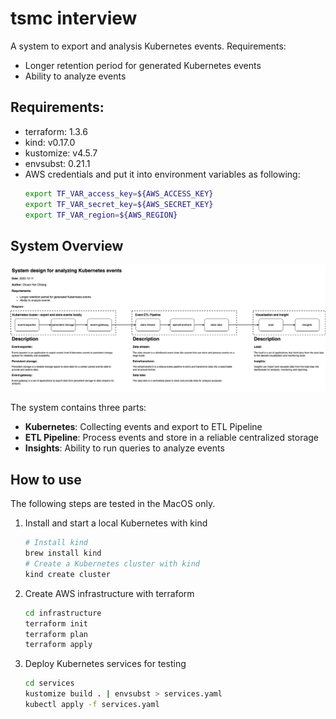 # tsmc interview

A system to export and analysis Kubernetes events.
Requirements:

- Longer retention period for generated Kubernetes events
- Ability to analyze events

## Requirements:

- terraform: 1.3.6
- kind: v0.17.0
- kustomize: v4.5.7
- envsubst: 0.21.1
- AWS credentials and put it into environment variables as following:
  ```bash
  export TF_VAR_access_key=${AWS_ACCESS_KEY}
  export TF_VAR_secret_key=${AWS_SECRET_KEY}
  export TF_VAR_region=${AWS_REGION}
  ```
    
## System Overview

![image](img/system-design.jpg)

The system contains three parts:

- **Kubernetes**: Collecting events and export to ETL Pipeline
- **ETL Pipeline**: Process events and store in a reliable centralized storage
- **Insights**: Ability to run queries to analyze events

## How to use

The following steps are tested in the MacOS only.

1. Install and start a local Kubernetes with kind
   ```bash
   # Install kind 
   brew install kind
   # Create a Kubernetes cluster with kind
   kind create cluster
   ```
2. Create AWS infrastructure with terraform
   ```bash
   cd infrastructure
   terraform init
   terraform plan
   terraform apply
   ```
3. Deploy Kubernetes services for testing
   ```bash
   cd services
   kustomize build . | envsubst > services.yaml
   kubectl apply -f services.yaml
   ```
